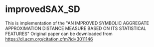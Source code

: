 # improvedSAX_SD
This is implementation of the "AN IMPROVED SYMBOLIC AGGREGATE APPROXIMATION DISTANCE MEASURE BASED ON ITS STATISTICAL FEATURES"
Original paper can be downloaded from https://dl.acm.org/citation.cfm?id=3011146
